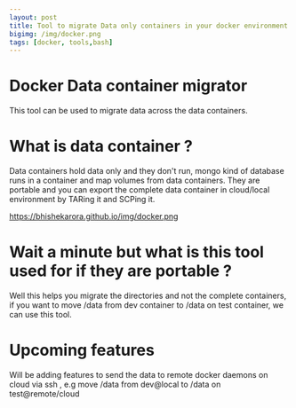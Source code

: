 ```yaml
---
layout: post
title: Tool to migrate Data only containers in your docker environment 
bigimg: /img/docker.png
tags: [docker, tools,bash]
---
```


Docker Data container migrator 
==============================
This tool can be used to migrate data across the data containers.

What is data container ?
=======================
Data containers hold data only and they don't run, mongo kind of database runs in a container and map volumes from data containers.
They are portable and you can export the complete data container in cloud/local environment by TARing it and SCPing it.

https://bhishekarora.github.io/img/docker.png

Wait a minute but what is this tool used for if they are portable ?
========================
Well this helps you migrate the directories and not the complete containers, if you want to move /data from dev container to /data 
on test container, we can use this tool.

Upcoming features
===================
Will be adding features to send the data to remote docker daemons on cloud via ssh , e.g move /data from dev@local to /data on 
test@remote/cloud



